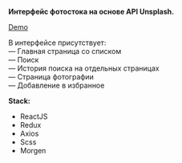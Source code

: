 <b>Интерфейс фотостока  на основе API Unsplash.</b><br />

[Demo](https://test-r-u.herokuapp.com/)<br />

В интерфейсе присутствует:<br />
— Главная страница со списком<br />
— Поиск<br />
— История поиска на отдельных страницах<br />
— Страница фотографии<br />
— Добавление в избранное

**Stack:**
* ReactJS
* Redux
* Axios
* Scss
* Morgen